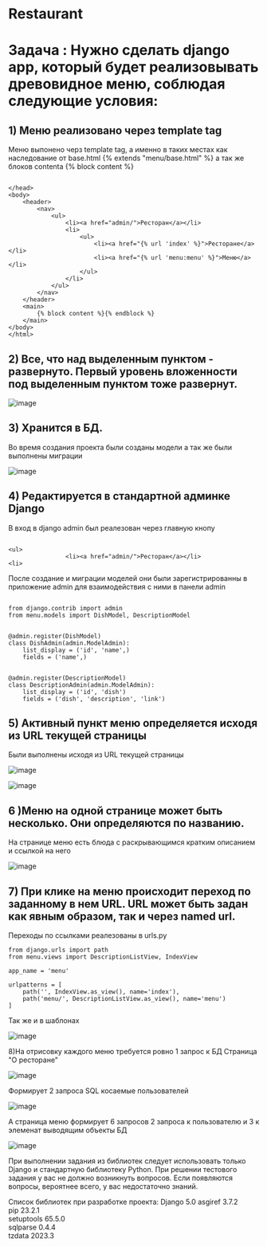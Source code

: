 # Restaurant
<h1>Задача :
Нужно сделать django app, который будет реализовывать древовидное меню, соблюдая следующие условия:</h1>
<H2>1) Меню реализовано через template tag</H2>
Меню выпонено черз template tag, а именно в таких местах как наследование от base.html {% extends "menu/base.html" %} а так же блоков contenta {% block content %}

```

</head>
<body>
    <header>
        <nav>
            <ul>
                <li><a href="admin/">Ресторан</a></li>
                <li>
                    <ul>
                        <li><a href="{% url 'index' %}">Ресторане</a></li>
                        <li><a href="{% url 'menu:menu' %}">Меню</a></li>
                    </ul>
                </li>
            </ul>
        </nav>
    </header>
    <main>
        {% block content %}{% endblock %}
    </main>
</body>
</html>

```


<h2>2) Все, что над выделенным пунктом - развернуто. Первый уровень вложенности под выделенным пунктом тоже развернут.</h2>

![image](https://github.com/bgbisdbg/Restaurant/assets/136889642/20b52b78-62f6-490d-a876-872c24282be5)


<h2>3) Хранится в БД.</h2>
Во время создания проекта были созданы модели а так же были выполнены миграции 

![image](https://github.com/bgbisdbg/Restaurant/assets/136889642/0f907e02-7acf-4de7-b4b2-f6b562f7540a)


<h2>4) Редактируется в стандартной админке Django</h2>
В вход в django admin был реалезован через главную кнопу

``` 

<ul>
                <li><a href="admin/">Ресторан</a></li>
<li>

```

После создание и миграции моделей они были зарегистрированны в приложение admin для взаимодействия с ними в панели admin

```

from django.contrib import admin
from menu.models import DishModel, DescriptionModel


@admin.register(DishModel)
class DishAdmin(admin.ModelAdmin):
    list_display = ('id', 'name',)
    fields = ('name',)


@admin.register(DescriptionModel)
class DescriptionAdmin(admin.ModelAdmin):
    list_display = ('id', 'dish')
    fields = ('dish', 'description', 'link')

```

                
<h2>5) Активный пункт меню определяется исходя из URL текущей страницы</h2>
 Были выполнены исходя из URL текущей страницы

![image](https://github.com/bgbisdbg/Restaurant/assets/136889642/23e57719-2d1e-43c6-bf7c-5bbefa62998f)


![image](https://github.com/bgbisdbg/Restaurant/assets/136889642/8ca8cfd5-989c-4e68-9f91-3aaf8394c9e4)


<h2>6 )Меню на одной странице может быть несколько. Они определяются по названию.</h2>
На странице меню есть блюда с раскрывающимся кратким описанием и ссылкой на него

![image](https://github.com/bgbisdbg/Restaurant/assets/136889642/9d265927-9f03-4234-9ae3-4c83db8dbf82)


<h2>7) При клике на меню происходит переход по заданному в нем URL. URL может быть задан как явным образом, так и через named url.</h2>
Переходы по ссылками реалезованы в urls.py

```
from django.urls import path
from menu.views import DescriptionListView, IndexView

app_name = 'menu'

urlpatterns = [
    path('', IndexView.as_view(), name='index'),
    path('menu/', DescriptionListView.as_view(), name='menu')
]

```

Так же и в шаблонах 


![image](https://github.com/bgbisdbg/Restaurant/assets/136889642/641e6d22-cdac-409c-b99d-13c15d954738)

8)На отрисовку каждого меню требуется ровно 1 запрос к БД
Страница "О ресторане"

![image](https://github.com/bgbisdbg/Restaurant/assets/136889642/4cca7b00-427d-42ba-9954-84966f9af023)

Формирует 2 запроса SQL косаемые пользователей

![image](https://github.com/bgbisdbg/Restaurant/assets/136889642/c7dec8d1-36c6-4d68-a652-9193b46e9019)


А страница меню формирует 6 запросов 2 запроса к пользователю и 3 к элеменат выводящим объекты БД 

![image](https://github.com/bgbisdbg/Restaurant/assets/136889642/132d840b-25e7-431a-adc6-9f37c85984da)



 При выполнении задания из библиотек следует использовать только Django и стандартную библиотеку Python.
При решении тестового задания у вас не должно возникнуть вопросов. Если появляются вопросы, вероятнее всего, у вас недостаточно знаний.

Список библиотек при разработке проекта:
Django	5.0	
asgiref	3.7.2	
pip	23.2.1	
setuptools	65.5.0	
sqlparse	0.4.4	
tzdata	2023.3	

